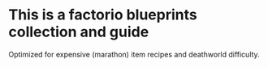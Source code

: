 # This is a factorio blueprints collection and guide
Optimized for expensive (marathon) item recipes and deathworld difficulty. 
